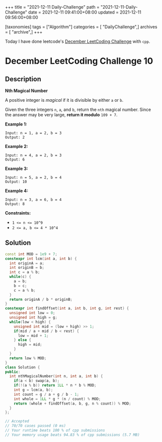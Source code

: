 +++
title = "2021-12-11 Daily-Challenge"
path = "2021-12-11-Daily-Challenge"
date = 2021-12-11 09:41:00+08:00
updated = 2021-12-11 09:56:00+08:00

[taxonomies]
tags = ["Algorithm"]
categories = [ "DailyChallenge",]
archives = [ "archive",]
+++

Today I have done leetcode's [December LeetCoding Challenge](https://leetcode.com/problems/nth-magical-number/) with `cpp`.

<!-- more -->

# December LeetCoding Challenge 10

## Description

**Nth Magical Number**

A positive integer is *magical* if it is divisible by either `a` or `b`.

Given the three integers `n`, `a`, and `b`, return the `nth` magical number. Since the answer may be very large, **return it modulo** `109 + 7`.

 

**Example 1:**

```
Input: n = 1, a = 2, b = 3
Output: 2
```

**Example 2:**

```
Input: n = 4, a = 2, b = 3
Output: 6
```

**Example 3:**

```
Input: n = 5, a = 2, b = 4
Output: 10
```

**Example 4:**

```
Input: n = 3, a = 6, b = 4
Output: 8
```

 

**Constraints:**

- `1 <= n <= 10^9`
- `2 <= a, b <= 4 * 10^4`

## Solution

``` cpp
const int MOD = 1e9 + 7;
constexpr int lcm(int a, int b) {
  int originA = a;
  int originB = b;
  int c = a % b;
  while(c) {
    a = b;
    b = c;
    c = a % b;
  }
  return originA / b * originB;
}
constexpr int findOffset(int a, int b, int g, int rest) {
  unsigned int low = 0;
  unsigned int high = g;
  while(low < high) {
    unsigned int mid = (low + high) >> 1;
    if(mid / a + mid / b < rest) {
      low = mid + 1;
    } else {
      high = mid;
    }
  }
  return low % MOD;
}
class Solution {
public:
  int nthMagicalNumber(int n, int a, int b) {
    if(a < b) swap(a, b);
    if(!(a % b)) return 1LL * n * b % MOD;
    int g = lcm(a, b);
    int count = g / a + g / b - 1;
    int whole = 1LL * g * (n / count) % MOD;
    return (whole + findOffset(a, b, g, n % count)) % MOD;
  }
};

// Accepted
// 70/70 cases passed (0 ms)
// Your runtime beats 100 % of cpp submissions
// Your memory usage beats 94.83 % of cpp submissions (5.7 MB)
```
